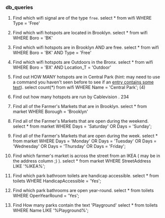 ### db_queries

1. Find which wifi signal are of the type `free`.
select * from wifi WHERE Type = 'Free'

1. Find which wifi hotspots are located in Brooklyn.
select * from wifi WHERE Boro = 'BK'

1. Find which wifi hotspots are in Brooklyn AND are free.
select * from wifi WHERE Boro = 'BK' AND Type = 'Free'

1. Find which wifi hotspots are Outdoors in the Bronx.
select * from wifi WHERE Boro = 'BX' AND Location_T = 'Outdoor'

1. Find out HOW MANY hotspots are in Central Park (hint: may need to use a command you haven't seen before to see if an [entry contains some text](http://www.postgresql.org/docs/8.3/static/functions-matching.html)).
select count(*) from wifi WHERE Name = 'Central Park';
(4)

1. Find out how many hotspots are run by Cablevision .
234

1. Find all of the Farmer's Markets that are in Brooklyn.
select * from market WHERE Borough = 'Brooklyn'

1. Find all of the Farmer's Markets that are open during the weekend.
select * from market WHERE Days = 'Saturday' OR Days = 'Sunday';

1. Find all of the Farmer's Markets that are open during the week.
select * from market WHERE Days = 'Monday' OR Days = 'Tuesday' OR Days = 'Wednesday' OR Days = 'Thursday' OR Days = 'Friday';

1. Find which farmer's market is across the street from an IKEA ( may be in the address column ;) ).
select * from market WHERE StreetAddress LIKE '%IKEA%';

1. Find which park bathroom toilets are handicap accessible.
select * from toilets WHERE HandicapAccessible = 'Yes';

1. Find which park bathrooms are open year-round.
select * from toilets WHERE OpenYearRound = 'Yes';

1. Find How many parks contain the text 'Playground'
select * from toilets WHERE Name LIKE '%Playground%';

